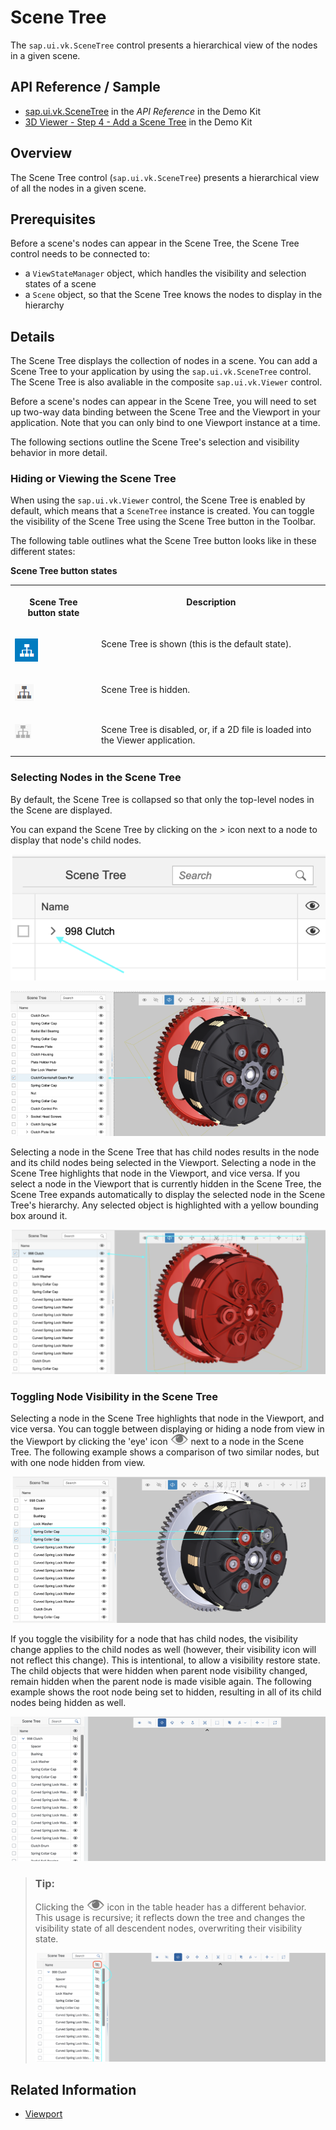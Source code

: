 <!-- loioab7021546c72409d84eb97c6b1434e72 -->

# Scene Tree

The `sap.ui.vk.SceneTree` control presents a hierarchical view of the nodes in a given scene.



<a name="loioab7021546c72409d84eb97c6b1434e72__section_lws_tw1_qz"/>

## API Reference / Sample

-   [sap.ui.vk.SceneTree](https://ui5.sap.com/#/api/sap.ui.vk.SceneTree) in the *API Reference* in the Demo Kit
-   [3D Viewer - Step 4 - Add a Scene Tree](https://ui5.sap.com/#/entity/sap.ui.vk.tutorial.VIT/sample/sap.ui.vk.tutorial.VIT.04) in the Demo Kit



## Overview

The Scene Tree control \(`sap.ui.vk.SceneTree`\) presents a hierarchical view of all the nodes in a given scene.



## Prerequisites

Before a scene's nodes can appear in the Scene Tree, the Scene Tree control needs to be connected to:

-   a `ViewStateManager` object, which handles the visibility and selection states of a scene
-   a `Scene` object, so that the Scene Tree knows the nodes to display in the hierarchy



## Details

The Scene Tree displays the collection of nodes in a scene. You can add a Scene Tree to your application by using the `sap.ui.vk.SceneTree` control. The Scene Tree is also avaliable in the composite `sap.ui.vk.Viewer` control.

Before a scene's nodes can appear in the Scene Tree, you will need to set up two-way data binding between the Scene Tree and the Viewport in your application. Note that you can only bind to one Viewport instance at a time.

The following sections outline the Scene Tree's selection and visibility behavior in more detail.



### Hiding or Viewing the Scene Tree

When using the `sap.ui.vk.Viewer` control, the Scene Tree is enabled by default, which means that a `SceneTree` instance is created. You can toggle the visibility of the Scene Tree using the Scene Tree button in the Toolbar.

The following table outlines what the Scene Tree button looks like in these different states:

**Scene Tree button states**


<table>
<tr>
<th valign="top">

Scene Tree button state



</th>
<th valign="top">

Description



</th>
</tr>
<tr>
<td valign="top">

![](images/Scene_Tree_button_-_Scene_Tree_displayed_e39d556.png)



</td>
<td valign="top">

Scene Tree is shown \(this is the default state\).



</td>
</tr>
<tr>
<td valign="top">

![](images/Scene_Tree_button_-_Scene_Tree_hidden_4691ac6.png)



</td>
<td valign="top">

Scene Tree is hidden.



</td>
</tr>
<tr>
<td valign="top">

![](images/Scene_Tree_button_-_Scene_Tree_disabled_166d9b5.png)



</td>
<td valign="top">

Scene Tree is disabled, or, if a 2D file is loaded into the Viewer application.



</td>
</tr>
</table>



### Selecting Nodes in the Scene Tree

By default, the Scene Tree is collapsed so that only the top-level nodes in the Scene are displayed.

You can expand the Scene Tree by clicking on the *\>* icon next to a node to display that node's child nodes.

![](images/Image_UI5_Visualization_Scene_Tree_Select_985671a.png)



![](images/Image_Visualisation_UI5_Scene_Tree_2_b6dcb6f.png)

Selecting a node in the Scene Tree that has child nodes results in the node and its child nodes being selected in the Viewport. Selecting a node in the Scene Tree highlights that node in the Viewport, and vice versa. If you select a node in the Viewport that is currently hidden in the Scene Tree, the Scene Tree expands automatically to display the selected node in the Scene Tree's hierarchy. Any selected object is highlighted with a yellow bounding box around it.

![](images/Image_UI5_Visualization_Scene_Tree_3_0835168.png)



### Toggling Node Visibility in the Scene Tree

Selecting a node in the Scene Tree highlights that node in the Viewport, and vice versa. You can toggle between displaying or hiding a node from view in the Viewport by clicking the 'eye' icon ![](images/Scene_Tree_-_Check_Eye_icon_619a13f.png) next to a node in the Scene Tree. The following example shows a comparison of two similar nodes, but with one node hidden from view.

![](images/Image_UI5_Visualization_Scene_Tree_Toggle_82a6c23.png)

If you toggle the visibility for a node that has child nodes, the visibility change applies to the child nodes as well \(however, their visibility icon will not reflect this change\). This is intentional, to allow a visibility restore state. The child objects that were hidden when parent node visibility changed, remain hidden when the parent node is made visible again. The following example shows the root node being set to hidden, resulting in all of its child nodes being hidden as well.

![Demonstrating toggle feature.](images/Image_SAPUI5_toggle_9a016c7.png)

> ### Tip:  
> Clicking the ![](images/Scene_Tree_-_Check_Eye_icon_619a13f.png) icon in the table header has a different behavior. This usage is recursive; it reflects down the tree and changes the visibility state of all descendent nodes, overwriting their visibility state.
> 
> ![Demonstrating toggle feature.](images/Image_UI5_Visualization_Scene_Tree_Note_2_20fc845.png)



## Related Information

-   [Viewport](viewport-acd3467.md)

